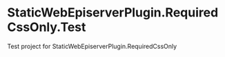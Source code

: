 # StaticWebEpiserverPlugin.RequiredCssOnly.Test
 Test project for StaticWebEpiserverPlugin.RequiredCssOnly
